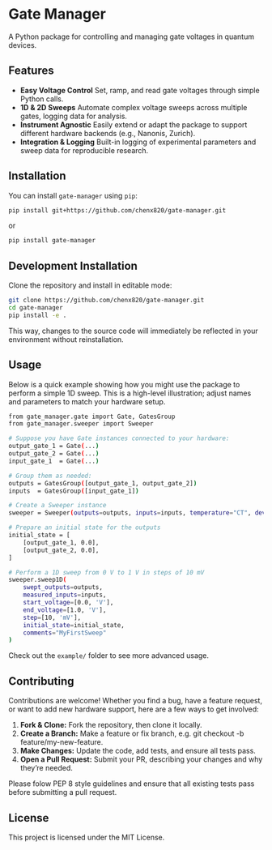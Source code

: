 # Gate Manager

A Python package for controlling and managing gate voltages in quantum devices.

## Features

- **Easy Voltage Control**
  Set, ramp, and read gate voltages through simple Python calls.
- **1D & 2D Sweeps**
  Automate complex voltage sweeps across multiple gates, logging data for analysis.
- **Instrument Agnostic**
  Easily extend or adapt the package to support different hardware backends (e.g., Nanonis, Zurich).
- **Integration & Logging**
  Built-in logging of experimental parameters and sweep data for reproducible research.

## Installation

You can install `gate-manager` using `pip`:

```bash
pip install git+https://github.com/chenx820/gate-manager.git
```

or

```bash
pip install gate-manager
```

## Development Installation

Clone the repository and install in editable mode:

```bash
git clone https://github.com/chenx820/gate-manager.git
cd gate-manager
pip install -e .
```

This way, changes to the source code will immediately be reflected in your environment without reinstallation.

## Usage

Below is a quick example showing how you might use the package to perform a simple 1D sweep. This is a high-level illustration; adjust names and parameters to match your hardware setup.

```bash
from gate_manager.gate import Gate, GatesGroup
from gate_manager.sweeper import Sweeper

# Suppose you have Gate instances connected to your hardware:
output_gate_1 = Gate(...)
output_gate_2 = Gate(...)
input_gate_1  = Gate(...)

# Group them as needed:
outputs = GatesGroup([output_gate_1, output_gate_2])
inputs  = GatesGroup([input_gate_1])

# Create a Sweeper instance
sweeper = Sweeper(outputs=outputs, inputs=inputs, temperature="CT", device="QuantumDevice1")

# Prepare an initial state for the outputs
initial_state = [
    [output_gate_1, 0.0],
    [output_gate_2, 0.0],
]

# Perform a 1D sweep from 0 V to 1 V in steps of 10 mV
sweeper.sweep1D(
    swept_outputs=outputs,
    measured_inputs=inputs,
    start_voltage=[0.0, 'V'],
    end_voltage=[1.0, 'V'],
    step=[10, 'mV'],
    initial_state=initial_state,
    comments="MyFirstSweep"
)
```

Check out the `example/` folder to see more advanced usage.

## Contributing

Contributions are welcome! Whether you find a bug, have a feature request, or want to add new hardware support, here are a few ways to get involved:

1. **Fork & Clone:** Fork the repository, then clone it locally.
2. **Create a Branch:** Make a feature or fix branch, e.g. git checkout -b feature/my-new-feature.
3. **Make Changes:** Update the code, add tests, and ensure all tests pass.
4. **Open a Pull Request:** Submit your PR, describing your changes and why they’re needed.

Please folow PEP 8 style guidelines and ensure that all existing tests pass before submitting a pull request.

## License

This project is licensed under the MIT License.
